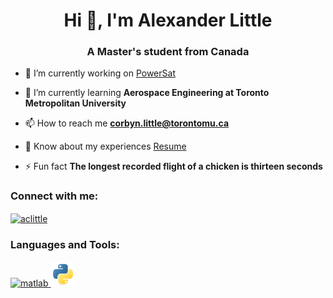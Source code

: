<h1 align="center">Hi 👋, I'm Alexander Little</h1>
<h3 align="center">A Master's student from Canada</h3>

- 🔭 I’m currently working on [PowerSat](https://github.com/space-ranger-99/PowerSat)

- 🌱 I’m currently learning **Aerospace Engineering at Toronto Metropolitan University**

- 📫 How to reach me **corbyn.little@torontomu.ca**

- 📄 Know about my experiences [Resume](https://docs.google.com/document/d/1dBfDIyL_JyPp9ab3yFg8NsVhXYcYvDcs/edit?usp=sharing&ouid=114534998429625426081&rtpof=true&sd=true)

- ⚡ Fun fact **The longest recorded flight of a chicken is thirteen seconds**

<h3 align="left">Connect with me:</h3>
<p align="left">
<a href="https://linkedin.com/in/aclittle" target="blank"><img align="center" src="https://raw.githubusercontent.com/rahuldkjain/github-profile-readme-generator/master/src/images/icons/Social/linked-in-alt.svg" alt="aclittle" height="30" width="40" /></a>
</p>

<h3 align="left">Languages and Tools:</h3>
<p align="left"> <a href="https://www.mathworks.com/" target="_blank" rel="noreferrer"> <img src="https://upload.wikimedia.org/wikipedia/commons/2/21/Matlab_Logo.png" alt="matlab" width="40" height="40"/> </a> <a href="https://www.python.org" target="_blank" rel="noreferrer"> <img src="https://raw.githubusercontent.com/devicons/devicon/master/icons/python/python-original.svg" alt="python" width="40" height="40"/> </a> </p>
